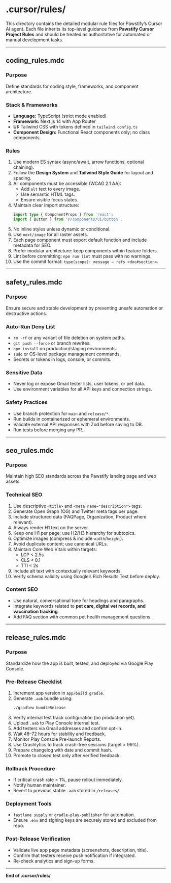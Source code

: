 # .cursor/rules/

This directory contains the detailed modular rule files for Pawstify’s Cursor AI agent.
Each file inherits its top-level guidance from **Pawstify Cursor Project Rules** and should be treated as authoritative for automated or manual development tasks.

---

## coding_rules.mdc

### Purpose
Define standards for coding style, frameworks, and component architecture.

### Stack & Frameworks
- **Language:** TypeScript (strict mode enabled)
- **Framework:** Next.js 14 with App Router
- **UI:** Tailwind CSS with tokens defined in `tailwind.config.ts`
- **Component Design:** Functional React components only; no class components.

### Rules
1. Use modern ES syntax (async/await, arrow functions, optional chaining).
2. Follow the **Design System** and **Tailwind Style Guide** for layout and spacing.
3. All components must be accessible (WCAG 2.1 AA):
   - Add `alt` text to every image.
   - Use semantic HTML tags.
   - Ensure visible focus states.
4. Maintain clear import structure:
   ```ts
   import type { ComponentProps } from 'react';
   import { Button } from '@/components/ui/button';
   ```
5. No inline styles unless dynamic or conditional.
6. Use `next/image` for all raster assets.
7. Each page component must export default function and include metadata for SEO.
8. Prefer modular architecture: keep components within feature folders.
9. Lint before committing: `npm run lint` must pass with no warnings.
10. Use the commit format: `type(scope): message — refs <doc#section>`.

---

## safety_rules.mdc

### Purpose
Ensure secure and stable development by preventing unsafe automation or destructive actions.

### Auto-Run Deny List
- `rm -rf` or any variant of file deletion on system paths.
- `git push --force` or branch rewrites.
- `npm install` on production/staging environments.
- `sudo` or OS-level package management commands.
- Secrets or tokens in logs, console, or commits.

### Sensitive Data
- Never log or expose Gmail tester lists, user tokens, or pet data.
- Use environment variables for all API keys and connection strings.

### Safety Practices
- Use branch protection for `main` and `release/*`.
- Run builds in containerized or ephemeral environments.
- Validate external API responses with Zod before saving to DB.
- Run tests before merging any PR.

---

## seo_rules.mdc

### Purpose
Maintain high SEO standards across the Pawstify landing page and web assets.

### Technical SEO
1. Use descriptive `<title>` and `<meta name="description">` tags.
2. Generate Open Graph (OG) and Twitter meta tags per page.
3. Include structured data (FAQPage, Organization, Product where relevant).
4. Always render H1 text on the server.
5. Keep one H1 per page; use H2/H3 hierarchy for subtopics.
6. Optimize images (compress & include `width`/`height`).
7. Avoid duplicate content; use canonical URLs.
8. Maintain Core Web Vitals within targets:
   - LCP < 2.5s
   - CLS < 0.1
   - TTI < 2s
9. Include alt text with contextually relevant keywords.
10. Verify schema validity using Google’s Rich Results Test before deploy.

### Content SEO
- Use natural, conversational tone for headings and paragraphs.
- Integrate keywords related to **pet care, digital vet records, and vaccination tracking**.
- Add FAQ section with common pet health management questions.

---

## release_rules.mdc

### Purpose
Standardize how the app is built, tested, and deployed via Google Play Console.

### Pre-Release Checklist
1. Increment app version in `app/build.gradle`.
2. Generate `.aab` bundle using:
   ```bash
   ./gradlew bundleRelease
   ```
3. Verify internal test track configuration (no production yet).
4. Upload `.aab` to Play Console internal test.
5. Add testers via Gmail addresses and confirm opt-in.
6. Wait 48–72 hours for stability and feedback.
7. Monitor Play Console Pre-launch Reports.
8. Use Crashlytics to track crash-free sessions (target > 99%).
9. Prepare changelog with date and commit hash.
10. Promote to closed test only after verified feedback.

### Rollback Procedure
- If critical crash rate > 1%, pause rollout immediately.
- Notify human maintainer.
- Revert to previous stable `.aab` stored in `/releases/`.

### Deployment Tools
- `fastlane supply` or `gradle-play-publisher` for automation.
- Ensure `.env` and signing keys are securely stored and excluded from repo.

### Post-Release Verification
- Validate live app page metadata (screenshots, description, title).
- Confirm that testers receive push notification if integrated.
- Re-check analytics and sign-up forms.

---

**End of .cursor/rules/**

